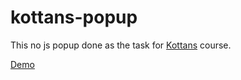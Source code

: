 # kottans-popup
This no js popup done as the task for [Kottans](https://kottans.org/) course.

[Demo](https://vas-p.github.io/kottans-popup)
